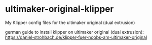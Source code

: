 # ultimaker-original-klipper
My Klipper config files for the ultimaker original (dual extrusion)

german guide to install klipper on ultimaker original (dual extrusion): https://daniel-strohbach.de/klipper-fuer-noobs-am-ultimaker-original
